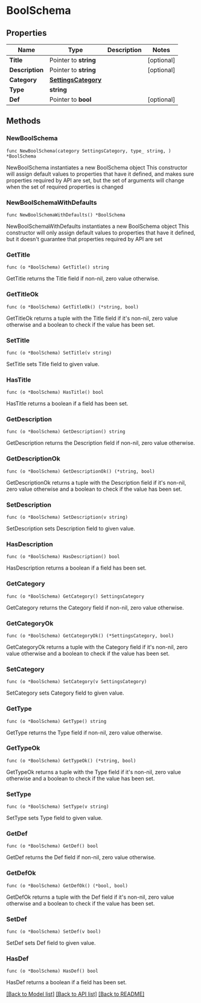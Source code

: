 # BoolSchema

## Properties

Name | Type | Description | Notes
------------ | ------------- | ------------- | -------------
**Title** | Pointer to **string** |  | [optional] 
**Description** | Pointer to **string** |  | [optional] 
**Category** | [**SettingsCategory**](SettingsCategory.md) |  | 
**Type** | **string** |  | 
**Def** | Pointer to **bool** |  | [optional] 

## Methods

### NewBoolSchema

`func NewBoolSchema(category SettingsCategory, type_ string, ) *BoolSchema`

NewBoolSchema instantiates a new BoolSchema object
This constructor will assign default values to properties that have it defined,
and makes sure properties required by API are set, but the set of arguments
will change when the set of required properties is changed

### NewBoolSchemaWithDefaults

`func NewBoolSchemaWithDefaults() *BoolSchema`

NewBoolSchemaWithDefaults instantiates a new BoolSchema object
This constructor will only assign default values to properties that have it defined,
but it doesn't guarantee that properties required by API are set

### GetTitle

`func (o *BoolSchema) GetTitle() string`

GetTitle returns the Title field if non-nil, zero value otherwise.

### GetTitleOk

`func (o *BoolSchema) GetTitleOk() (*string, bool)`

GetTitleOk returns a tuple with the Title field if it's non-nil, zero value otherwise
and a boolean to check if the value has been set.

### SetTitle

`func (o *BoolSchema) SetTitle(v string)`

SetTitle sets Title field to given value.

### HasTitle

`func (o *BoolSchema) HasTitle() bool`

HasTitle returns a boolean if a field has been set.

### GetDescription

`func (o *BoolSchema) GetDescription() string`

GetDescription returns the Description field if non-nil, zero value otherwise.

### GetDescriptionOk

`func (o *BoolSchema) GetDescriptionOk() (*string, bool)`

GetDescriptionOk returns a tuple with the Description field if it's non-nil, zero value otherwise
and a boolean to check if the value has been set.

### SetDescription

`func (o *BoolSchema) SetDescription(v string)`

SetDescription sets Description field to given value.

### HasDescription

`func (o *BoolSchema) HasDescription() bool`

HasDescription returns a boolean if a field has been set.

### GetCategory

`func (o *BoolSchema) GetCategory() SettingsCategory`

GetCategory returns the Category field if non-nil, zero value otherwise.

### GetCategoryOk

`func (o *BoolSchema) GetCategoryOk() (*SettingsCategory, bool)`

GetCategoryOk returns a tuple with the Category field if it's non-nil, zero value otherwise
and a boolean to check if the value has been set.

### SetCategory

`func (o *BoolSchema) SetCategory(v SettingsCategory)`

SetCategory sets Category field to given value.


### GetType

`func (o *BoolSchema) GetType() string`

GetType returns the Type field if non-nil, zero value otherwise.

### GetTypeOk

`func (o *BoolSchema) GetTypeOk() (*string, bool)`

GetTypeOk returns a tuple with the Type field if it's non-nil, zero value otherwise
and a boolean to check if the value has been set.

### SetType

`func (o *BoolSchema) SetType(v string)`

SetType sets Type field to given value.


### GetDef

`func (o *BoolSchema) GetDef() bool`

GetDef returns the Def field if non-nil, zero value otherwise.

### GetDefOk

`func (o *BoolSchema) GetDefOk() (*bool, bool)`

GetDefOk returns a tuple with the Def field if it's non-nil, zero value otherwise
and a boolean to check if the value has been set.

### SetDef

`func (o *BoolSchema) SetDef(v bool)`

SetDef sets Def field to given value.

### HasDef

`func (o *BoolSchema) HasDef() bool`

HasDef returns a boolean if a field has been set.


[[Back to Model list]](../README.md#documentation-for-models) [[Back to API list]](../README.md#documentation-for-api-endpoints) [[Back to README]](../README.md)


